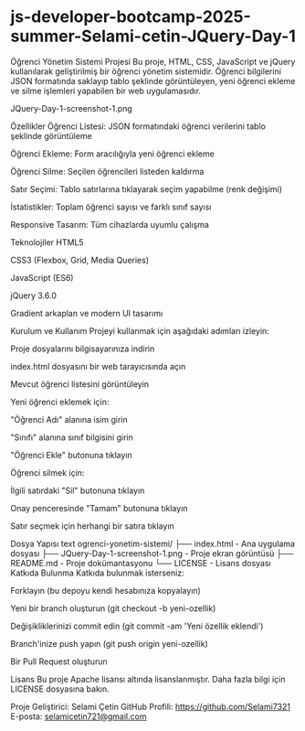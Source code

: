# js-developer-bootcamp-2025-summer-Selami-cetin-JQuery-Day-1

Öğrenci Yönetim Sistemi Projesi
Bu proje, HTML, CSS, JavaScript ve jQuery kullanılarak geliştirilmiş bir öğrenci yönetim sistemidir. Öğrenci bilgilerini JSON formatında saklayıp tablo şeklinde görüntüleyen, yeni öğrenci ekleme ve silme işlemleri yapabilen bir web uygulamasıdır.

JQuery-Day-1-screenshot-1.png

Özellikler
Öğrenci Listesi: JSON formatındaki öğrenci verilerini tablo şeklinde görüntüleme

Öğrenci Ekleme: Form aracılığıyla yeni öğrenci ekleme

Öğrenci Silme: Seçilen öğrencileri listeden kaldırma

Satır Seçimi: Tablo satırlarına tıklayarak seçim yapabilme (renk değişimi)

İstatistikler: Toplam öğrenci sayısı ve farklı sınıf sayısı

Responsive Tasarım: Tüm cihazlarda uyumlu çalışma

Teknolojiler
HTML5

CSS3 (Flexbox, Grid, Media Queries)

JavaScript (ES6)

jQuery 3.6.0

Gradient arkaplan ve modern UI tasarımı

Kurulum ve Kullanım
Projeyi kullanmak için aşağıdaki adımları izleyin:

Proje dosyalarını bilgisayarınıza indirin

index.html dosyasını bir web tarayıcısında açın

Mevcut öğrenci listesini görüntüleyin

Yeni öğrenci eklemek için:

"Öğrenci Adı" alanına isim girin

"Sınıfı" alanına sınıf bilgisini girin

"Öğrenci Ekle" butonuna tıklayın

Öğrenci silmek için:

İlgili satırdaki "Sil" butonuna tıklayın

Onay penceresinde "Tamam" butonuna tıklayın

Satır seçmek için herhangi bir satıra tıklayın

Dosya Yapısı
text
ogrenci-yonetim-sistemi/
├── index.html                          - Ana uygulama dosyası
├── JQuery-Day-1-screenshot-1.png       - Proje ekran görüntüsü
├── README.md                           - Proje dokümantasyonu
└── LICENSE                             - Lisans dosyası
Katkıda Bulunma
Katkıda bulunmak isterseniz:

Forklayın (bu depoyu kendi hesabınıza kopyalayın)

Yeni bir branch oluşturun (git checkout -b yeni-ozellik)

Değişikliklerinizi commit edin (git commit -am 'Yeni özellik eklendi')

Branch'inize push yapın (git push origin yeni-ozellik)

Bir Pull Request oluşturun

Lisans
Bu proje Apache lisansı altında lisanslanmıştır. Daha fazla bilgi için LICENSE dosyasına bakın.

Proje Geliştirici: Selami Çetin
GitHub Profili: https://github.com/Selami7321
E-posta: selamicetin721@gmail.com
